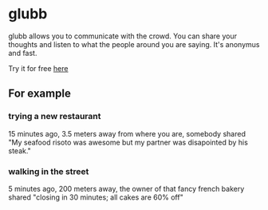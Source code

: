 glubb
=====

glubb allows you to communicate with the crowd. You can share your thoughts and listen to what the people around you are saying. It's anonymus and fast.

Try it for free [here](http://glubb.meteor.com)


## For example

### trying a new restaurant

15 minutes ago, 3.5 meters away from where you are, somebody shared "My seafood risoto was awesome but my partner was disapointed by his steak."

### walking in the street

5 minutes ago, 200 meters away, the owner of that fancy french bakery shared "closing in 30 minutes; all cakes are 60% off"


